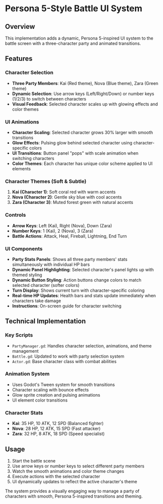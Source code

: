 # Persona 5-Style Battle UI System

## Overview
This implementation adds a dynamic, Persona 5-inspired UI system to the battle screen with a three-character party and animated transitions.

## Features

### Character Selection
- **Three Party Members**: Kai (Red theme), Nova (Blue theme), Zara (Green theme)
- **Dynamic Selection**: Use arrow keys (Left/Right/Down) or number keys (1/2/3) to switch between characters
- **Visual Feedback**: Selected character scales up with glowing effects and color themes

### UI Animations
- **Character Scaling**: Selected character grows 30% larger with smooth transitions
- **Glow Effects**: Pulsing glow behind selected character using character-specific colors
- **UI Transitions**: Button panel "pops" with scale animation when switching characters
- **Color Themes**: Each character has unique color scheme applied to UI elements

### Character Themes (Soft & Subtle)
1. **Kai (Character 1)**: Soft coral red with warm accents
2. **Nova (Character 2)**: Gentle sky blue with cool accents  
3. **Zara (Character 3)**: Muted forest green with natural accents

### Controls
- **Arrow Keys**: Left (Kai), Right (Nova), Down (Zara)
- **Number Keys**: 1 (Kai), 2 (Nova), 3 (Zara)
- **Battle Actions**: Attack, Heal, Fireball, Lightning, End Turn

### UI Components
- **Party Stats Panels**: Shows all three party members' stats simultaneously with individual HP bars
- **Dynamic Panel Highlighting**: Selected character's panel lights up with themed styling
- **Dynamic Button Styling**: Action buttons change colors to match selected character (softer colors)
- **Turn Display**: Shows current turn with character-specific coloring
- **Real-time HP Updates**: Health bars and stats update immediately when characters take damage
- **Instructions**: On-screen guide for character switching

## Technical Implementation

### Key Scripts
- `PartyManager.gd`: Handles character selection, animations, and theme management
- `Battle.gd`: Updated to work with party selection system
- `Actor.gd`: Base character class with combat abilities

### Animation System
- Uses Godot's Tween system for smooth transitions
- Character scaling with bounce effects
- Glow sprite creation and pulsing animations
- UI element color transitions

### Character Stats
- **Kai**: 35 HP, 10 ATK, 12 SPD (Balanced fighter)
- **Nova**: 28 HP, 12 ATK, 15 SPD (Fast attacker)
- **Zara**: 32 HP, 8 ATK, 18 SPD (Speed specialist)

## Usage
1. Start the battle scene
2. Use arrow keys or number keys to select different party members
3. Watch the smooth animations and color theme changes
4. Execute actions with the selected character
5. UI dynamically updates to reflect the active character's theme

The system provides a visually engaging way to manage a party of characters with smooth, Persona 5-inspired transitions and theming.
